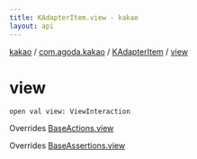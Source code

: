 ```yaml
---
title: KAdapterItem.view - kakao
layout: api
---
```


<div class='api-docs-breadcrumbs'><a href="../../index.html">kakao</a> / <a href="../index.html">com.agoda.kakao</a> / <a href="index.html">KAdapterItem</a> / <a href=".">view</a></div>

# view

<div class="signature"><code><span class="keyword">open</span> <span class="keyword">val </span><span class="identifier">view</span><span class="symbol">: </span><span class="identifier">ViewInteraction</span></code></div>

Overrides <a href="../-base-actions/view.html">BaseActions.view</a>

Overrides <a href="../-base-assertions/view.html">BaseAssertions.view</a>

